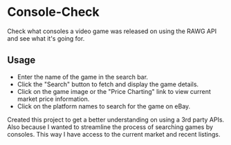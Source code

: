 # Console-Check
Check what consoles a video game was released on using the RAWG API and see what it's going for.

## Usage 
- Enter the name of the game in the search bar.
- Click the "Search" button to fetch and display the game details.
- Click on the game image or the "Price Charting" link to view current market price information.
- Click on the platform names to search for the game on eBay.

Created this project to get a better understanding on using a 3rd party APIs. Also because I wanted to streamline the process of searching games by consoles. This way I have access to the current market and recent listings.